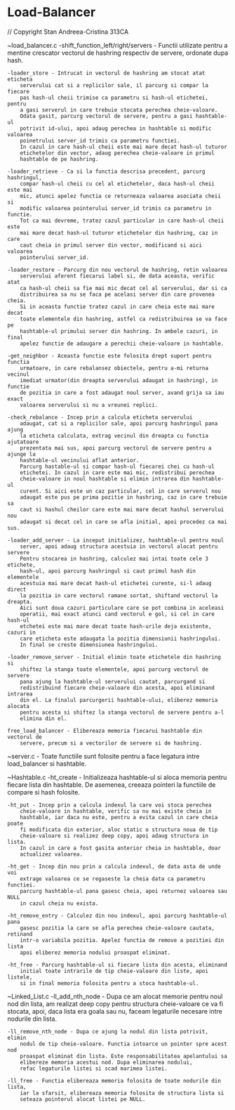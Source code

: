 # Load-Balancer
// Copyright Stan Andreea-Cristina 313CA

~load_balancer.c
    -shift_function_left/right/servers - Functii utilizate pentru a mentine
        crescator vectorul de hashring respectiv de servere, ordonate dupa
        hash.

    -loader_store - Intrucat in vectorul de hashring am stocat atat eticheta
        serverului cat si a replicilor sale, il parcurg si compar la fiecare
        pas hash-ul cheii trimise ca parametru si hash-ul etichetei, pentru
        a gasi serverul in care trebuie stocata perechea cheie-valoare.
        Odata gasit, parcurg vectorul de servere, pentru a gasi hashtable-ul
        potrivit id-ului, apoi adaug perechea in hashtable si modific valoarea
        poinetrului server_id trimis ca parametru functiei. 
        In cazul in care hash-ul cheii este mai mare decat hash-ul tuturor
        etichetelor din vector, adaug perechea cheie-valoare in primul
        hashtable de pe hashring.

    -loader_retrieve - Ca si la functia descrisa precedent, parcurg hashringul,
        compar hash-ul cheii cu cel al etichetelor, daca hash-ul cheii este mai
        mic, atunci apelez functia ce returneaza valoarea asociata cheii si
        modific valoarea pointerului server_id trimis ca parametru in functie.
        Tot ca mai devreme, tratez cazul particular in care hash-ul cheii este
        mai mare decat hash-ul tuturor etichetelor din hashring, caz in care
        caut cheia in primul server din vector, modificand si aici valoarea
        pointerului server_id.

    -loader_restore - Parcurg din nou vectorul de hashring, retin valoarea
        serverului aferent fiecarui label si, de data aceasta, verific atat
        ca hash-ul cheii sa fie mai mic decat cel al serverului, dar si ca
        distribuirea sa nu se faca pe acelasi server din care provenea cheia.
        Si in aceasta functie tratez cazul in care cheia este mai mare decat
        toate elementele din hashring, astfel ca redistribuirea se va face pe
        hashtable-ul primului server din hashring. In ambele cazuri, in final
        apelez functie de adaugare a perechii cheie-valoare in hashtable.

    -get_neighbor - Aceasta functie este folosita drept suport pentru functia
        urmatoare, in care rebalansez obiectele, pentru a-mi returna vecinul
        imediat urmator(din dreapta serverului adaugat in hashring), in functie
        de pozitia in care a fost adaugat noul server, avand grija sa iau exact
        valoarea serverului si nu a vreunei replici.

    -check_rebalance - Incep prin a calcula eticheta serverului
        adaugat, cat si a replicilor sale, apoi parcurg hashringul pana ajung
        la eticheta calculata, extrag vecinul din dreapta cu functia ajutatoare
        prezentata mai sus, apoi parcurg vectorul de servere pentru a ajunge la 
        hashtable-ul vecinului aflat anterior. 
        Parcurg hastable-ul si compar hash-ul fiecarei chei cu hash-ul
        etichetei. In cazul in care este mai mic, redistribui perechea
        cheie-valoare in noul hashtable si elimin intrarea din hashtable-ul
        curent. Si aici este un caz particular, cel in care serverul nou
        adaugat este pus pe prima pozitie in hashring, caz in care trebuie sa 
        caut si hashul cheilor care este mai mare decat hashul serverului nou
        adaugat si decat cel in care se afla initial, apoi procedez ca mai sus.

    -loader_add_server - La inceput initializez, hashtable-ul pentru noul
        server, apoi adaug structura acestuia in vectorul alocat pentru servere
        Pentru stocarea in hashring, calculez mai intai toate cele 3 etichete,
        hash-ul, apoi parcurg hashringul si caut primul hash din elementele
        acestuia mai mare decat hash-ul etichetei curente, si-l adaug direct
        la pozitia in care vectorul ramane sortat, shiftand vectorul la dreapta.
        Aici sunt doua cazuri particulare care se pot combina in aceleasi
        operatii, mai exact atunci cand vectorul e gol, si cel in care hash-ul
        etchetei este mai mare decat toate hash-urile deja existente, cazuri in
        care eticheta este adaugata la pozitia dimensiunii hashringului.
        In final se creste dimensiunea hashringului.

    -loader_remove_server - Initial elimin toate etichetele din hashring si
        shiftez la stanga toate elementele, apoi parcurg vectorul de servere
        pana ajung la hashtable-ul serverului cautat, parcurgand si
        redistribuind fiecare cheie-valoare din acesta, apoi eliminand intrarea
        din el. La finalul parcurgerii hashtable-ului, eliberez memoria alocata
        pentru acesta si shiftez la stanga vectorul de servere pentru a-l
        elimina din el. 

    free_load_balancer - Elibereaza memoria fiecarui hashtable din vectorul de
        servere, precum si a vectorilor de servere si de hashring.

~server.c - Toate functiile sunt folosite pentru a face legatura intre
    load_balancer si hashtable.

~Hashtable.c
    -ht_create - Initializeaza hashtable-ul si aloca memoria pentru fiecare
        lista din hashtable. De asemenea, creeaza pointeri la functiile de
        compare si hash folosite.
    
    -ht_put - Incep prin a calcula indexul la care voi stoca perechea
        cheie-valoare in hashtable, verific sa nu mai existe cheia in
        hashtable, iar daca nu este, pentru a evita cazul in care cheia poate
        fi modificata din exterior, aloc static o structura noua de tip 
        cheie-valoare si realizez deep copy, apoi adaug structura in lista.
        In cazul in care a fost gasita anterior cheia in hashtable, doar
        actualizez valoarea.

    -ht_get - Incep din nou prin a calcula indexul, de data asta de unde voi
        extrage valoarea ce se regaseste la cheia data ca parametru functiei.
        parcurg hashtable-ul pana gasesc cheia, apoi returnez valoarea sau NULL
        in cazul cheia nu exista.

    -ht_remove_entry - Calculez din nou indexul, apoi parcurg hashtable-ul pana
        gasesc pozitia la care se afla perechea cheie-valoare cautata, retinand
        intr-o variabila pozitia. Apelez functia de remove a pozitiei din lista
        apoi eliberez memoria nodului proaspat eliminat.

    -ht_free - Parcurg hashtable-ul si fiecare lista din acesta, eliminand
        initial toate intrarile de tip cheie-valoare din liste, apoi listele,
        si in final memoria folosita pentru a stoca hashtable-ul.

~Linked_List.c
    -ll_add_nth_node - Dupa ce am alocat memorie pentru noul nod din lista,
        am realizat deep copy pentru structura cheie-valoare ce va fi stocata,
        apoi, daca lista era goala sau nu, faceam legaturile necesare intre
        nodurile din lista.

    -ll_remove_nth_node - Dupa ce ajung la nodul din lista potrivit, elimin
        nodul de tip cheie-valoare. Functia intoarce un pointer spre acest nod
        proaspat eliminat din lista. Este responsabilitatea apelantului sa
	    elibereze memoria acestui nod. Dupa eliminarea nodului,
	    refac legaturile listei si scad marimea listei.

    -ll_free - Functia elibereaza memoria folosita de toate nodurile din lista,
	    iar la sfarsit, elibereaza memoria folosita de structura lista si
	    seteaza pointerul alocat listei pe NULL.
